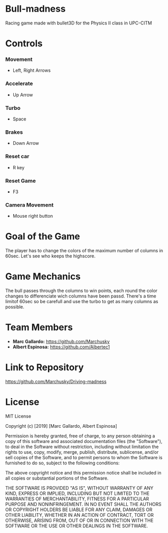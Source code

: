 # Bull-madness
Racing game made with bullet3D for the Physics II class in UPC-CITM


# Controls

### Movement
- Left, Right Arrows

### Accelerate
- Up Arrow

### Turbo
- Space

### Brakes
- Down Arrow

### Reset car
- R key

### Reset Game
- F3

### Camera Movement
- Mouse right button


# Goal of the Game
The player has to change the colors of the maximum number of columns in 60sec.
Let's see who keeps the highscore.



# Game Mechanics
The bull passes through the columns to win points, each round the color changes
to differenciate wich columns have been passd.
There's a time limitof 60sec so be carefull and use the turbo to get as many columns 
as possible.



# Team Members

- **Marc Gallardo:** https://github.com/Marchusky
- **Albert Espinosa:** https://github.com/Albertec1



# Link to Repository

<https://github.com/Marchusky/Driving-madness>



# License

MIT License

Copyright (c) [2019] [Marc Gallardo, Albert Espinosa]

Permission is hereby granted, free of charge, to any person obtaining a copy
of this software and associated documentation files (the "Software"), to deal
in the Software without restriction, including without limitation the rights
to use, copy, modify, merge, publish, distribute, sublicense, and/or sell
copies of the Software, and to permit persons to whom the Software is
furnished to do so, subject to the following conditions:

The above copyright notice and this permission notice shall be included in all
copies or substantial portions of the Software.

THE SOFTWARE IS PROVIDED "AS IS", WITHOUT WARRANTY OF ANY KIND, EXPRESS OR
IMPLIED, INCLUDING BUT NOT LIMITED TO THE WARRANTIES OF MERCHANTABILITY,
FITNESS FOR A PARTICULAR PURPOSE AND NONINFRINGEMENT. IN NO EVENT SHALL THE
AUTHORS OR COPYRIGHT HOLDERS BE LIABLE FOR ANY CLAIM, DAMAGES OR OTHER
LIABILITY, WHETHER IN AN ACTION OF CONTRACT, TORT OR OTHERWISE, ARISING FROM,
OUT OF OR IN CONNECTION WITH THE SOFTWARE OR THE USE OR OTHER DEALINGS IN THE
SOFTWARE.
